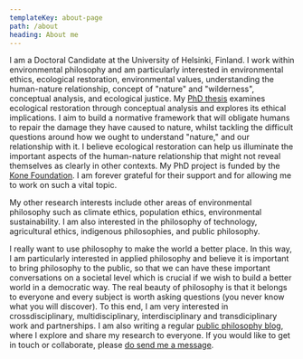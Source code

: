 ```yaml
---
templateKey: about-page
path: /about
heading: About me
---
```

I am a Doctoral Candidate at the University of Helsinki, Finland. I work within environmental philosophy and am particularly interested in environmental ethics, ecological restoration, environmental values, understanding the human-nature relationship, concept of "nature" and "wilderness", conceptual analysis, and ecological justice. My [PhD thesis](https://www.linnealuuppala.com/my-phd-project) examines ecological restoration through conceptual analysis and explores its ethical implications. I aim to build a normative framework that will obligate humans to repair the damage they have caused to nature, whilst tackling the difficult questions around how we ought to understand "nature," and our relationship with it. I believe ecological restoration can help us illuminate the important aspects of the human-nature relationship that might not reveal themselves as clearly in other contexts. My PhD project is funded by the [Kone Foundation](https://koneensaatio.fi/en/). I am forever grateful for their support and for allowing me to work on such a vital topic.

My other research interests include other areas of environmental philosophy such as climate ethics, population ethics, environmental sustainability. I am also interested in the philosophy of technology, agricultural ethics, indigenous philosophies, and public philosophy.

I really want to use philosophy to make the world a better place. In this way, I am particularly interested in applied philosophy and believe it is important to bring philosophy to the public, so that we can have these important conversations on a societal level which is crucial if we wish to build a better world in a democratic way. The real beauty of philosophy is that it belongs to everyone and every subject is worth asking questions (you never know what you will discover). To this end, I am very interested in crossdisciplinary, multidisciplinary, interdisciplinary and transdiciplinary work and partnerships. I am also writing a regular [public philosophy blog](https://www.linnealuuppala.com/blog), where I explore and share my research to everyone. If you would like to get in touch or collaborate, please [do send me a message](https://www.linnealuuppala.com/contact).